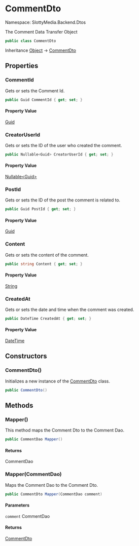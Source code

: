 # CommentDto

Namespace: SlottyMedia.Backend.Dtos

The Comment Data Transfer Object

```csharp
public class CommentDto
```

Inheritance [Object](https://docs.microsoft.com/en-us/dotnet/api/system.object) → [CommentDto](./slottymedia.backend.dtos.commentdto.md)

## Properties

### **CommentId**

Gets or sets the Comment Id.

```csharp
public Guid CommentId { get; set; }
```

#### Property Value

[Guid](https://docs.microsoft.com/en-us/dotnet/api/system.guid)<br>

### **CreatorUserId**

Gets or sets the ID of the user who created the comment.

```csharp
public Nullable<Guid> CreatorUserId { get; set; }
```

#### Property Value

[Nullable&lt;Guid&gt;](https://docs.microsoft.com/en-us/dotnet/api/system.nullable-1)<br>

### **PostId**

Gets or sets the ID of the post the comment is related to.

```csharp
public Guid PostId { get; set; }
```

#### Property Value

[Guid](https://docs.microsoft.com/en-us/dotnet/api/system.guid)<br>

### **Content**

Gets or sets the content of the comment.

```csharp
public string Content { get; set; }
```

#### Property Value

[String](https://docs.microsoft.com/en-us/dotnet/api/system.string)<br>

### **CreatedAt**

Gets or sets the date and time when the comment was created.

```csharp
public DateTime CreatedAt { get; set; }
```

#### Property Value

[DateTime](https://docs.microsoft.com/en-us/dotnet/api/system.datetime)<br>

## Constructors

### **CommentDto()**

Initializes a new instance of the [CommentDto](./slottymedia.backend.dtos.commentdto.md) class.

```csharp
public CommentDto()
```

## Methods

### **Mapper()**

This method maps the Comment Dto to the Comment Dao.

```csharp
public CommentDao Mapper()
```

#### Returns

CommentDao<br>

### **Mapper(CommentDao)**

Maps the Comment Dao to the Comment Dto.

```csharp
public CommentDto Mapper(CommentDao comment)
```

#### Parameters

`comment` CommentDao<br>

#### Returns

[CommentDto](./slottymedia.backend.dtos.commentdto.md)<br>
